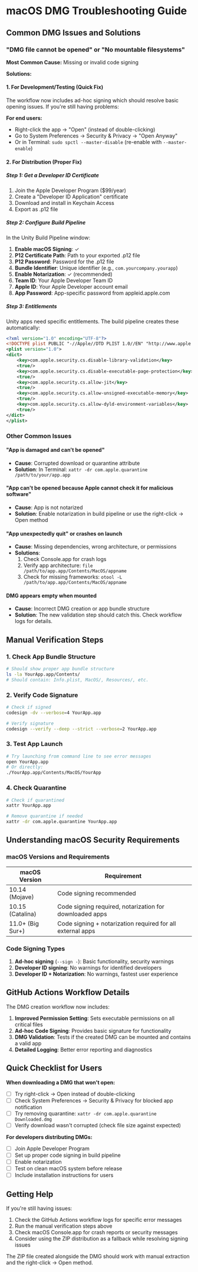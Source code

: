 # macOS DMG Troubleshooting Guide

## Common DMG Issues and Solutions

### "DMG file cannot be opened" or "No mountable filesystems"

**Most Common Cause:** Missing or invalid code signing

**Solutions:**

#### 1. For Development/Testing (Quick Fix)
The workflow now includes ad-hoc signing which should resolve basic opening issues. If you're still having problems:

**For end users:**
- Right-click the app → "Open" (instead of double-clicking)
- Go to System Preferences → Security & Privacy → "Open Anyway"
- Or in Terminal: `sudo spctl --master-disable` (re-enable with `--master-enable`)

#### 2. For Distribution (Proper Fix)

##### Step 1: Get a Developer ID Certificate
1. Join the Apple Developer Program ($99/year)
2. Create a "Developer ID Application" certificate
3. Download and install in Keychain Access
4. Export as .p12 file

##### Step 2: Configure Build Pipeline
In the Unity Build Pipeline window:

1. **Enable macOS Signing**: ✓
2. **P12 Certificate Path**: Path to your exported .p12 file
3. **P12 Password**: Password for the .p12 file
4. **Bundle Identifier**: Unique identifier (e.g., `com.yourcompany.yourapp`)
5. **Enable Notarization**: ✓ (recommended)
6. **Team ID**: Your Apple Developer Team ID
7. **Apple ID**: Your Apple Developer account email
8. **App Password**: App-specific password from appleid.apple.com

##### Step 3: Entitlements
Unity apps need specific entitlements. The build pipeline creates these automatically:

```xml
<?xml version="1.0" encoding="UTF-8"?>
<!DOCTYPE plist PUBLIC "-//Apple//DTD PLIST 1.0//EN" "http://www.apple.com/DTDs/PropertyList-1.0.dtd">
<plist version="1.0">
<dict>
    <key>com.apple.security.cs.disable-library-validation</key>
    <true/>
    <key>com.apple.security.cs.disable-executable-page-protection</key>
    <true/>
    <key>com.apple.security.cs.allow-jit</key>
    <true/>
    <key>com.apple.security.cs.allow-unsigned-executable-memory</key>
    <true/>
    <key>com.apple.security.cs.allow-dyld-environment-variables</key>
    <true/>
</dict>
</plist>
```

### Other Common Issues

#### "App is damaged and can't be opened"
- **Cause**: Corrupted download or quarantine attribute
- **Solution**: In Terminal: `xattr -dr com.apple.quarantine /path/to/your/app.app`

#### "App can't be opened because Apple cannot check it for malicious software"
- **Cause**: App is not notarized
- **Solution**: Enable notarization in build pipeline or use the right-click → Open method

#### "App unexpectedly quit" or crashes on launch
- **Cause**: Missing dependencies, wrong architecture, or permissions
- **Solutions**:
  1. Check Console.app for crash logs
  2. Verify app architecture: `file /path/to/app.app/Contents/MacOS/appname`
  3. Check for missing frameworks: `otool -L /path/to/app.app/Contents/MacOS/appname`

#### DMG appears empty when mounted
- **Cause**: Incorrect DMG creation or app bundle structure
- **Solution**: The new validation step should catch this. Check workflow logs for details.

## Manual Verification Steps

### 1. Check App Bundle Structure
```bash
# Should show proper app bundle structure
ls -la YourApp.app/Contents/
# Should contain: Info.plist, MacOS/, Resources/, etc.
```

### 2. Verify Code Signature
```bash
# Check if signed
codesign -dv --verbose=4 YourApp.app

# Verify signature
codesign --verify --deep --strict --verbose=2 YourApp.app
```

### 3. Test App Launch
```bash
# Try launching from command line to see error messages
open YourApp.app
# Or directly:
./YourApp.app/Contents/MacOS/YourApp
```

### 4. Check Quarantine
```bash
# Check if quarantined
xattr YourApp.app

# Remove quarantine if needed
xattr -dr com.apple.quarantine YourApp.app
```

## Understanding macOS Security Requirements

### macOS Versions and Requirements

| macOS Version | Requirement |
|---------------|-------------|
| 10.14 (Mojave) | Code signing recommended |
| 10.15 (Catalina) | Code signing required, notarization for downloaded apps |
| 11.0+ (Big Sur+) | Code signing + notarization required for all external apps |

### Code Signing Types

1. **Ad-hoc signing** (`--sign -`): Basic functionality, security warnings
2. **Developer ID signing**: No warnings for identified developers
3. **Developer ID + Notarization**: No warnings, fastest user experience

## GitHub Actions Workflow Details

The DMG creation workflow now includes:

1. **Improved Permission Setting**: Sets executable permissions on all critical files
2. **Ad-hoc Code Signing**: Provides basic signature for functionality
3. **DMG Validation**: Tests if the created DMG can be mounted and contains a valid app
4. **Detailed Logging**: Better error reporting and diagnostics

## Quick Checklist for Users

**When downloading a DMG that won't open:**

- [ ] Try right-click → Open instead of double-clicking
- [ ] Check System Preferences → Security & Privacy for blocked app notification
- [ ] Try removing quarantine: `xattr -dr com.apple.quarantine Downloaded.dmg`
- [ ] Verify download wasn't corrupted (check file size against expected)

**For developers distributing DMGs:**

- [ ] Join Apple Developer Program
- [ ] Set up proper code signing in build pipeline
- [ ] Enable notarization
- [ ] Test on clean macOS system before release
- [ ] Include installation instructions for users

## Getting Help

If you're still having issues:

1. Check the GitHub Actions workflow logs for specific error messages
2. Run the manual verification steps above
3. Check macOS Console.app for crash reports or security messages
4. Consider using the ZIP distribution as a fallback while resolving signing issues

The ZIP file created alongside the DMG should work with manual extraction and the right-click → Open method. 